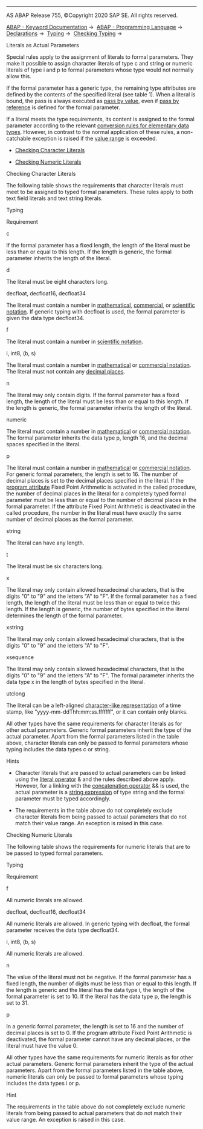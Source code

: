   

* * *

AS ABAP Release 755, ©Copyright 2020 SAP SE. All rights reserved.

[ABAP - Keyword Documentation](javascript:call_link\('abenabap.htm'\)) →  [ABAP - Programming Language](javascript:call_link\('abenabap_reference.htm'\)) →  [Declarations](javascript:call_link\('abendeclarations.htm'\)) →  [Typing](javascript:call_link\('abentyping.htm'\)) →  [Checking Typing](javascript:call_link\('abentyping_check.htm'\)) → 

Literals as Actual Parameters

Special rules apply to the assignment of literals to formal parameters. They make it possible to assign character literals of type c and string or numeric literals of type i and p to formal parameters whose type would not normally allow this.

If the formal parameter has a generic type, the remaining type attributes are defined by the contents of the specified literal (see table 1). When a literal is bound, the pass is always executed as [pass by value](javascript:call_link\('abenpass_by_value_glosry.htm'\) "Glossary Entry"), even if [pass by reference](javascript:call_link\('abenpass_by_reference_glosry.htm'\) "Glossary Entry") is defined for the formal parameter.

If a literal meets the type requirements, its content is assigned to the formal parameter according to the relevant [conversion rules for elementary data types](javascript:call_link\('abenconversion_elementary.htm'\)). However, in contrast to the normal application of these rules, a non-catchable exception is raised if the [value range](javascript:call_link\('abenvalue_range_glosry.htm'\) "Glossary Entry") is exceeded.

-   [Checking Character Literals](#@@ITOC@@ABENTYPING_LITERALS_1)

-   [Checking Numeric Literals](#@@ITOC@@ABENTYPING_LITERALS_2)

Checking Character Literals

The following table shows the requirements that character literals must meet to be assigned to typed formal parameters. These rules apply to both text field literals and text string literals.

Typing

Requirement

c

If the formal parameter has a fixed length, the length of the literal must be less than or equal to this length. If the length is generic, the formal parameter inherits the length of the literal.

d

The literal must be eight characters long.

decfloat, decfloat16, decfloat34

The literal must contain a number in [mathematical](javascript:call_link\('abenmathematical_notation_glosry.htm'\) "Glossary Entry"), [commercial](javascript:call_link\('abencommercial_notation_glosry.htm'\) "Glossary Entry"), or [scientific notation](javascript:call_link\('abenscientific_notation_glosry.htm'\) "Glossary Entry"). If generic typing with decfloat is used, the formal parameter is given the data type decfloat34.

f

The literal must contain a number in [scientific notation](javascript:call_link\('abenscientific_notation_glosry.htm'\) "Glossary Entry").

i, int8, (b, s)

The literal must contain a number in [mathematical](javascript:call_link\('abenmathematical_notation_glosry.htm'\) "Glossary Entry") or [commercial notation](javascript:call_link\('abencommercial_notation_glosry.htm'\) "Glossary Entry"). The literal must not contain any [decimal places](javascript:call_link\('abendecimal_place_glosry.htm'\) "Glossary Entry").

n

The literal may only contain digits. If the formal parameter has a fixed length, the length of the literal must be less than or equal to this length. If the length is generic, the formal parameter inherits the length of the literal.

numeric

The literal must contain a number in [mathematical](javascript:call_link\('abenmathematical_notation_glosry.htm'\) "Glossary Entry") or [commercial notation](javascript:call_link\('abencommercial_notation_glosry.htm'\) "Glossary Entry"). The formal parameter inherits the data type p, length 16, and the decimal spaces specified in the literal.

p

The literal must contain a number in [mathematical](javascript:call_link\('abenmathematical_notation_glosry.htm'\) "Glossary Entry") or [commercial notation](javascript:call_link\('abencommercial_notation_glosry.htm'\) "Glossary Entry"). For generic formal parameters, the length is set to 16. The number of decimal places is set to the decimal places specified in the literal. If the [program attribute](javascript:call_link\('abenprogram_attribute_glosry.htm'\) "Glossary Entry") Fixed Point Arithmetic is activated in the called procedure, the number of decimal places in the literal for a completely typed formal parameter must be less than or equal to the number of decimal places in the formal parameter. If the attribute Fixed Point Arithmetic is deactivated in the called procedure, the number in the literal must have exactly the same number of decimal places as the formal parameter.

string

The literal can have any length.

t

The literal must be six characters long.

x

The literal may only contain allowed hexadecimal characters, that is the digits "0" to "9" and the letters "A" to "F". If the formal parameter has a fixed length, the length of the literal must be less than or equal to twice this length. If the length is generic, the number of bytes specified in the literal determines the length of the formal parameter.

xstring

The literal may only contain allowed hexadecimal characters, that is the digits "0" to "9" and the letters "A" to "F".

xsequence

The literal may only contain allowed hexadecimal characters, that is the digits "0" to "9" and the letters "A" to "F". The formal parameter inherits the data type x in the length of bytes specified in the literal.

utclong

The literal can be a left-aligned [character-like representation](javascript:call_link\('abents_value.htm'\)) of a time stamp, like "yyyy-mm-ddThh:mm:ss.fffffff", or it can contain only blanks.

All other types have the same requirements for character literals as for other actual parameters. Generic formal parameters inherit the type of the actual parameter. Apart from the formal parameters listed in the table above, character literals can only be passed to formal parameters whose typing includes the data types c or string.

Hints

-   Character literals that are passed to actual parameters can be linked using the [literal operator](javascript:call_link\('abenliteral_operator_glosry.htm'\) "Glossary Entry") & and the rules described above apply. However, for a linking with the [concatenation operator](javascript:call_link\('abenconcatenation_operator_glosry.htm'\) "Glossary Entry") && is used, the actual parameter is a [string expression](javascript:call_link\('abenstring_expression_glosry.htm'\) "Glossary Entry") of type string and the formal parameter must be typed accordingly.

-   The requirements in the table above do not completely exclude character literals from being passed to actual parameters that do not match their value range. An exception is raised in this case.

Checking Numeric Literals

The following table shows the requirements for numeric literals that are to be passed to typed formal parameters.

Typing

Requirement

f

All numeric literals are allowed.

decfloat, decfloat16, decfloat34

All numeric literals are allowed. In generic typing with decfloat, the formal parameter receives the data type decfloat34.

i, int8, (b, s)

All numeric literals are allowed.

n

The value of the literal must not be negative. If the formal parameter has a fixed length, the number of digits must be less than or equal to this length. If the length is generic and the literal has the data type i, the length of the formal parameter is set to 10. If the literal has the data type p, the length is set to 31.

p

In a generic formal parameter, the length is set to 16 and the number of decimal places is set to 0. If the program attribute Fixed Point Arithmetic is deactivated, the formal parameter cannot have any decimal places, or the literal must have the value 0.

All other types have the same requirements for numeric literals as for other actual parameters. Generic formal parameters inherit the type of the actual parameters. Apart from the formal parameters listed in the table above, numeric literals can only be passed to formal parameters whose typing includes the data types i or p.

Hint

The requirements in the table above do not completely exclude numeric literals from being passed to actual parameters that do not match their value range. An exception is raised in this case.